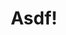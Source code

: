 ---
title: Asdf!
sort_by: Params.weight
resources:
  - src: bath1-work-1.jpeg
    params:
      weight: 0
  - src: bath1-done-1.jpeg
    params:
      weight: 1
  - src: bath1-done-2.jpeg
    params:
      weight: 2
      cover: true
  - src: bath1-done-3.jpeg
    params:
      weight: 3
  - src: bath1-done-4.jpeg
    params:
      weight: 4
  - src: bath1-done-5.jpeg
    params:
      weight: 5
  - src: bath1-done-6.jpeg
    params:
      weight: 6
---